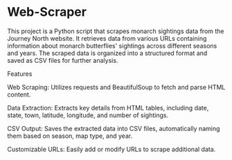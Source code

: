 # Web-Scraper
This project is a Python script that scrapes monarch sightings data from the Journey North website. It retrieves data from various URLs containing information about monarch butterflies' sightings across different seasons and years. The scraped data is organized into a structured format and saved as CSV files for further analysis.


Features

Web Scraping: Utilizes requests and BeautifulSoup to fetch and parse HTML content.

Data Extraction: Extracts key details from HTML tables, including date, state, town, latitude, longitude, and number of sightings.

CSV Output: Saves the extracted data into CSV files, automatically naming them based on season, map type, and year.

Customizable URLs: Easily add or modify URLs to scrape additional data.
